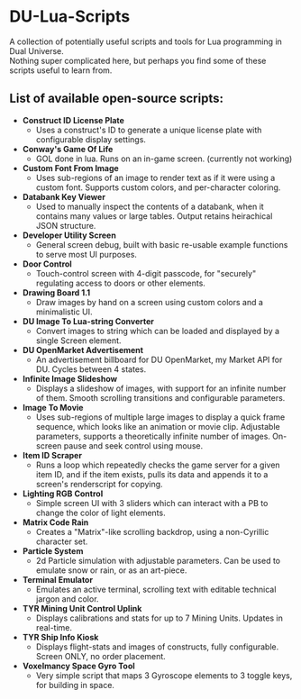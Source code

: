 # DU-Lua-Scripts
A collection of potentially useful scripts and tools for Lua programming in Dual Universe.<br>
Nothing super complicated here, but perhaps you find some of these scripts useful to learn from.<br>

## List of available open-source scripts:

<ul>
<li><b>Construct ID License Plate</b><ul><li>Uses a construct's ID to generate a unique license plate with configurable display settings.</li></ul></li>
<li><b>Conway's Game Of Life</b><ul><li>GOL done in lua. Runs on an in-game screen. (currently not working)</li></ul></li>
<li><b>Custom Font From Image</b><ul><li>Uses sub-regions of an image to render text as if it were using a custom font. Supports custom colors, and per-character coloring.</li></ul></li>
<li><b>Databank Key Viewer</b><ul><li>Used to manually inspect the contents of a databank, when it contains many values or large tables. Output retains heirachical JSON structure.</li></ul></li>
<li><b>Developer Utility Screen</b><ul><li>General screen debug, built with basic re-usable example functions to serve most UI purposes.</li></ul></li>
<li><b>Door Control</b><ul><li>Touch-control screen with 4-digit passcode, for "securely" regulating access to doors or other elements.</li></ul></li>
<li><b>Drawing Board 1.1</b><ul><li>Draw images by hand on a screen using custom colors and a minimalistic UI.</li></ul></li>
<li><b>DU Image To Lua-string Converter</b><ul><li>Convert images to string which can be loaded and displayed by a single Screen element.</li></ul></li>
<li><b>DU OpenMarket Advertisement</b><ul><li>An advertisement billboard for DU OpenMarket, my Market API for DU. Cycles between 4 states.</li></ul></li>
<li><b>Infinite Image Slideshow</b><ul><li>Displays a slideshow of images, with support for an infinite number of them. Smooth scrolling transitions and configurable parameters.</li></ul></li>
<li><b>Image To Movie</b><ul><li>Uses sub-regions of multiple large images to display a quick frame sequence, which looks like an animation or movie clip. Adjustable parameters, supports a theoretically infinite number of images. On-screen pause and seek control using mouse.</li></ul></li>
<li><b>Item ID Scraper</b><ul><li>Runs a loop which repeatedly checks the game server for a given item ID, and if the item exists, pulls its data and appends it to a screen's renderscript for copying.</li></ul></li>
<li><b>Lighting RGB Control</b><ul><li>Simple screen UI with 3 sliders which can interact with a PB to change the color of light elements.</li></ul></li>
<li><b>Matrix Code Rain</b><ul><li>Creates a "Matrix"-like scrolling backdrop, using a non-Cyrillic character set.</li></ul></li>
<li><b>Particle System</b><ul><li>2d Particle simulation with adjustable parameters. Can be used to emulate snow or rain, or as an art-piece.</li></ul></li>
<li><b>Terminal Emulator</b><ul><li>Emulates an active terminal, scrolling text with editable technical jargon and color.</li></ul></li>
<li><b>TYR Mining Unit Control Uplink</b><ul><li>Displays calibrations and stats for up to 7 Mining Units. Updates in real-time.</li></ul></li>
<li><b>TYR Ship Info Kiosk</b><ul><li>Displays flight-stats and images of constructs, fully configurable. Screen ONLY, no order placement.</li></ul></li>
<li><b>Voxelmancy Space Gyro Tool</b><ul><li>Very simple script that maps 3 Gyroscope elements to 3 toggle keys, for building in space.</li></ul></li>
</ul>
